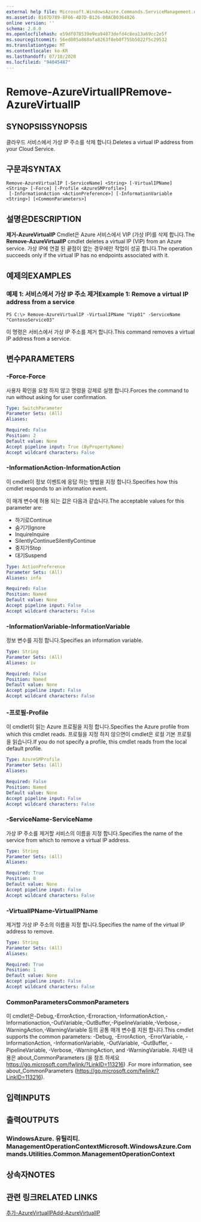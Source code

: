 ```yaml
---
external help file: Microsoft.WindowsAzure.Commands.ServiceManagement.dll-Help.xml
ms.assetid: B107D789-8F66-4D7D-B126-08ACB0364826
online version: ''
schema: 2.0.0
ms.openlocfilehash: e59df078539e9ea94073defd4c8ea13a69cc2e5f
ms.sourcegitcommit: 56ed085a868afa8263f8eb0f755b5822f5c29532
ms.translationtype: MT
ms.contentlocale: ko-KR
ms.lasthandoff: 07/18/2020
ms.locfileid: "94045487"
---
```

# <span data-ttu-id="6eb81-101">Remove-AzureVirtualIP</span><span class="sxs-lookup"><span data-stu-id="6eb81-101">Remove-AzureVirtualIP</span></span>

## <span data-ttu-id="6eb81-102">SYNOPSIS</span><span class="sxs-lookup"><span data-stu-id="6eb81-102">SYNOPSIS</span></span>
<span data-ttu-id="6eb81-103">클라우드 서비스에서 가상 IP 주소를 삭제 합니다.</span><span class="sxs-lookup"><span data-stu-id="6eb81-103">Deletes a virtual IP address from your Cloud Service.</span></span>

## <span data-ttu-id="6eb81-104">구문과</span><span class="sxs-lookup"><span data-stu-id="6eb81-104">SYNTAX</span></span>

```
Remove-AzureVirtualIP [-ServiceName] <String> [-VirtualIPName] <String> [-Force] [-Profile <AzureSMProfile>]
 [-InformationAction <ActionPreference>] [-InformationVariable <String>] [<CommonParameters>]
```

## <span data-ttu-id="6eb81-105">설명은</span><span class="sxs-lookup"><span data-stu-id="6eb81-105">DESCRIPTION</span></span>
<span data-ttu-id="6eb81-106">**제거-AzureVirtualIP** Cmdlet은 Azure 서비스에서 VIP (가상 IP)를 삭제 합니다.</span><span class="sxs-lookup"><span data-stu-id="6eb81-106">The **Remove-AzureVirtualIP** cmdlet deletes a virtual IP (VIP) from an Azure service.</span></span>
<span data-ttu-id="6eb81-107">가상 IP에 연결 된 끝점이 없는 경우에만 작업이 성공 합니다.</span><span class="sxs-lookup"><span data-stu-id="6eb81-107">The operation succeeds only if the virtual IP has no endpoints associated with it.</span></span>

## <span data-ttu-id="6eb81-108">예제의</span><span class="sxs-lookup"><span data-stu-id="6eb81-108">EXAMPLES</span></span>

### <span data-ttu-id="6eb81-109">예제 1: 서비스에서 가상 IP 주소 제거</span><span class="sxs-lookup"><span data-stu-id="6eb81-109">Example 1: Remove a virtual IP address from a service</span></span>
```
PS C:\> Remove-AzureVirtualIP -VirtualIPName "Vip01" -ServiceName "ContosoService03"
```

<span data-ttu-id="6eb81-110">이 명령은 서비스에서 가상 IP 주소를 제거 합니다.</span><span class="sxs-lookup"><span data-stu-id="6eb81-110">This command removes a virtual IP address from a service.</span></span>

## <span data-ttu-id="6eb81-111">변수</span><span class="sxs-lookup"><span data-stu-id="6eb81-111">PARAMETERS</span></span>

### <span data-ttu-id="6eb81-112">-Force</span><span class="sxs-lookup"><span data-stu-id="6eb81-112">-Force</span></span>
<span data-ttu-id="6eb81-113">사용자 확인을 요청 하지 않고 명령을 강제로 실행 합니다.</span><span class="sxs-lookup"><span data-stu-id="6eb81-113">Forces the command to run without asking for user confirmation.</span></span>

```yaml
Type: SwitchParameter
Parameter Sets: (All)
Aliases: 

Required: False
Position: 2
Default value: None
Accept pipeline input: True (ByPropertyName)
Accept wildcard characters: False
```

### <span data-ttu-id="6eb81-114">-InformationAction</span><span class="sxs-lookup"><span data-stu-id="6eb81-114">-InformationAction</span></span>
<span data-ttu-id="6eb81-115">이 cmdlet이 정보 이벤트에 응답 하는 방법을 지정 합니다.</span><span class="sxs-lookup"><span data-stu-id="6eb81-115">Specifies how this cmdlet responds to an information event.</span></span>

<span data-ttu-id="6eb81-116">이 매개 변수에 허용 되는 값은 다음과 같습니다.</span><span class="sxs-lookup"><span data-stu-id="6eb81-116">The acceptable values for this parameter are:</span></span>

- <span data-ttu-id="6eb81-117">하기로</span><span class="sxs-lookup"><span data-stu-id="6eb81-117">Continue</span></span>
- <span data-ttu-id="6eb81-118">숨기기</span><span class="sxs-lookup"><span data-stu-id="6eb81-118">Ignore</span></span>
- <span data-ttu-id="6eb81-119">Inquire</span><span class="sxs-lookup"><span data-stu-id="6eb81-119">Inquire</span></span>
- <span data-ttu-id="6eb81-120">SilentlyContinue</span><span class="sxs-lookup"><span data-stu-id="6eb81-120">SilentlyContinue</span></span>
- <span data-ttu-id="6eb81-121">중지가</span><span class="sxs-lookup"><span data-stu-id="6eb81-121">Stop</span></span>
- <span data-ttu-id="6eb81-122">대기</span><span class="sxs-lookup"><span data-stu-id="6eb81-122">Suspend</span></span>

```yaml
Type: ActionPreference
Parameter Sets: (All)
Aliases: infa

Required: False
Position: Named
Default value: None
Accept pipeline input: False
Accept wildcard characters: False
```

### <span data-ttu-id="6eb81-123">-InformationVariable</span><span class="sxs-lookup"><span data-stu-id="6eb81-123">-InformationVariable</span></span>
<span data-ttu-id="6eb81-124">정보 변수를 지정 합니다.</span><span class="sxs-lookup"><span data-stu-id="6eb81-124">Specifies an information variable.</span></span>

```yaml
Type: String
Parameter Sets: (All)
Aliases: iv

Required: False
Position: Named
Default value: None
Accept pipeline input: False
Accept wildcard characters: False
```

### <span data-ttu-id="6eb81-125">-프로필</span><span class="sxs-lookup"><span data-stu-id="6eb81-125">-Profile</span></span>
<span data-ttu-id="6eb81-126">이 cmdlet이 읽는 Azure 프로필을 지정 합니다.</span><span class="sxs-lookup"><span data-stu-id="6eb81-126">Specifies the Azure profile from which this cmdlet reads.</span></span>
<span data-ttu-id="6eb81-127">프로필을 지정 하지 않으면이 cmdlet은 로컬 기본 프로필을 읽습니다.</span><span class="sxs-lookup"><span data-stu-id="6eb81-127">If you do not specify a profile, this cmdlet reads from the local default profile.</span></span>

```yaml
Type: AzureSMProfile
Parameter Sets: (All)
Aliases: 

Required: False
Position: Named
Default value: None
Accept pipeline input: False
Accept wildcard characters: False
```

### <span data-ttu-id="6eb81-128">-ServiceName</span><span class="sxs-lookup"><span data-stu-id="6eb81-128">-ServiceName</span></span>
<span data-ttu-id="6eb81-129">가상 IP 주소를 제거할 서비스의 이름을 지정 합니다.</span><span class="sxs-lookup"><span data-stu-id="6eb81-129">Specifies the name of the service from which to remove a virtual IP address.</span></span>

```yaml
Type: String
Parameter Sets: (All)
Aliases: 

Required: True
Position: 0
Default value: None
Accept pipeline input: False
Accept wildcard characters: False
```

### <span data-ttu-id="6eb81-130">-VirtualIPName</span><span class="sxs-lookup"><span data-stu-id="6eb81-130">-VirtualIPName</span></span>
<span data-ttu-id="6eb81-131">제거할 가상 IP 주소의 이름을 지정 합니다.</span><span class="sxs-lookup"><span data-stu-id="6eb81-131">Specifies the name of the virtual IP address to remove.</span></span>

```yaml
Type: String
Parameter Sets: (All)
Aliases: 

Required: True
Position: 1
Default value: None
Accept pipeline input: False
Accept wildcard characters: False
```

### <span data-ttu-id="6eb81-132">CommonParameters</span><span class="sxs-lookup"><span data-stu-id="6eb81-132">CommonParameters</span></span>
<span data-ttu-id="6eb81-133">이 cmdlet은-Debug,-ErrorAction,-Erroraction,-InformationAction,-Informationaction,-OutVariable,-OutBuffer,-PipelineVariable,-Verbose,-WarningAction,-WarningVariable 등의 공통 매개 변수를 지원 합니다.</span><span class="sxs-lookup"><span data-stu-id="6eb81-133">This cmdlet supports the common parameters: -Debug, -ErrorAction, -ErrorVariable, -InformationAction, -InformationVariable, -OutVariable, -OutBuffer, -PipelineVariable, -Verbose, -WarningAction, and -WarningVariable.</span></span> <span data-ttu-id="6eb81-134">자세한 내용은 about_CommonParameters (을 참조 하세요 https://go.microsoft.com/fwlink/?LinkID=113216) .</span><span class="sxs-lookup"><span data-stu-id="6eb81-134">For more information, see about_CommonParameters (https://go.microsoft.com/fwlink/?LinkID=113216).</span></span>

## <span data-ttu-id="6eb81-135">입력</span><span class="sxs-lookup"><span data-stu-id="6eb81-135">INPUTS</span></span>

## <span data-ttu-id="6eb81-136">출력</span><span class="sxs-lookup"><span data-stu-id="6eb81-136">OUTPUTS</span></span>

### <span data-ttu-id="6eb81-137">WindowsAzure. 유틸리티. ManagementOperationContext</span><span class="sxs-lookup"><span data-stu-id="6eb81-137">Microsoft.WindowsAzure.Commands.Utilities.Common.ManagementOperationContext</span></span>

## <span data-ttu-id="6eb81-138">상속자</span><span class="sxs-lookup"><span data-stu-id="6eb81-138">NOTES</span></span>

## <span data-ttu-id="6eb81-139">관련 링크</span><span class="sxs-lookup"><span data-stu-id="6eb81-139">RELATED LINKS</span></span>

[<span data-ttu-id="6eb81-140">추가-AzureVirtualIP</span><span class="sxs-lookup"><span data-stu-id="6eb81-140">Add-AzureVirtualIP</span></span>](./Add-AzureVirtualIP.md)


